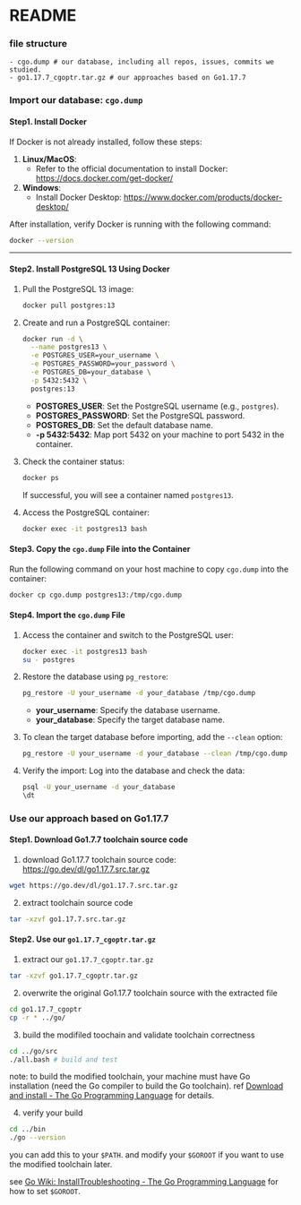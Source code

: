 # README

### file structure

```
- cgo.dump # our database, including all repos, issues, commits we studied.
- go1.17.7_cgoptr.tar.gz # our approaches based on Go1.17.7
```

### Import our database: `cgo.dump`

#### Step1. Install Docker

If Docker is not already installed, follow these steps:

1. **Linux/MacOS**:
   - Refer to the official documentation to install Docker: https://docs.docker.com/get-docker/
2. **Windows**:
   - Install Docker Desktop: https://www.docker.com/products/docker-desktop/

After installation, verify Docker is running with the following command:

```bash
docker --version
```

------

#### Step2. Install PostgreSQL 13 Using Docker

1. Pull the PostgreSQL 13 image:

   ```bash
   docker pull postgres:13
   ```

2. Create and run a PostgreSQL container:

   ```bash
   docker run -d \
     --name postgres13 \
     -e POSTGRES_USER=your_username \
     -e POSTGRES_PASSWORD=your_password \
     -e POSTGRES_DB=your_database \
     -p 5432:5432 \
     postgres:13
   ```

   - **POSTGRES_USER**: Set the PostgreSQL username (e.g., `postgres`).
   - **POSTGRES_PASSWORD**: Set the PostgreSQL password.
   - **POSTGRES_DB**: Set the default database name.
   - **-p 5432:5432**: Map port 5432 on your machine to port 5432 in the container.

3. Check the container status:

   ```bash
   docker ps
   ```
   If successful, you will see a container named `postgres13`.

4. Access the PostgreSQL container:

   ```bash
   docker exec -it postgres13 bash
   ```

#### Step3. Copy the `cgo.dump` File into the Container

Run the following command on your host machine to copy `cgo.dump` into the container:

```bash
docker cp cgo.dump postgres13:/tmp/cgo.dump
```

#### Step4. Import the `cgo.dump` File

1. Access the container and switch to the PostgreSQL user:

   ```bash
   docker exec -it postgres13 bash
   su - postgres
   ```

2. Restore the database using `pg_restore`:

   ```bash
   pg_restore -U your_username -d your_database /tmp/cgo.dump
   ```

   - **your_username**: Specify the database username.
   - **your_database**: Specify the target database name.

3. To clean the target database before importing, add the `--clean` option:

   ```bash
   pg_restore -U your_username -d your_database --clean /tmp/cgo.dump
   ```

4. Verify the import: Log into the database and check the data:

   ```bash
   psql -U your_username -d your_database
   \dt
   ```

### Use our approach based on Go1.17.7

#### Step1. Download Go1.7.7 toolchain source code

1. download Go1.17.7 toolchain source code: https://go.dev/dl/go1.17.7.src.tar.gz
```bash
wget https://go.dev/dl/go1.17.7.src.tar.gz
```
2. extract toolchain source code

```bash
tar -xzvf go1.17.7.src.tar.gz
```

#### Step2. Use our `go1.17.7_cgoptr.tar.gz`

1. extract our `go1.17.7_cgoptr.tar.gz`
```bash
tar -xzvf go1.17.7_cgoptr.tar.gz
```
2. overwrite the original Go1.17.7 toolchain source with the extracted file
```bash
cd go1.17.7_cgoptr
cp -r * ../go/
```
3. build the modifiled toochain and validate toolchain correctness

```bash
cd ../go/src
./all.bash # build and test
```

note: to build the modified toolchain, your machine must have Go installation (need the Go compiler to build the Go toolchain). ref [Download and install - The Go Programming Language](https://go.dev/doc/install) for details.

4. verify your build

```bash
cd ../bin
./go --version
```

you can add this to your `$PATH`. and modify your `$GOROOT` if you want to use the modified toolchain later. 

see [Go Wiki: InstallTroubleshooting - The Go Programming Language](https://go.dev/wiki/InstallTroubleshooting) for how to set `$GOROOT`.

